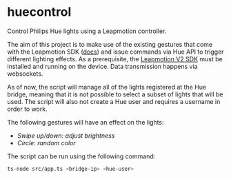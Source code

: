 # huecontrol

Control Philips Hue lights using a Leapmotion controller.


The aim of this project is to make use of the existing gestures that come with the Leapmotion SDK ([docs](https://developer-archive.leapmotion.com/documentation/javascript/)) and issue commands via Hue API to trigger different lighting effects. As a prerequisite, the [Leapmotion V2 SDK](https://developer.leapmotion.com/setup/deskop) must be installed and running on the device. Data transmission happens via websockets.

As of now, the script will manage all of the lights registered at the Hue bridge, meaning that it is not possible to select a subset of lights that will be used. The script will also not create a Hue user and requires a username in order to work.

The following gestures will have an effect on the lights:
 * *Swipe up/down: adjust brightness*
 * *Circle: random color*

The script can be run using the following command:

```sh
ts-node src/app.ts <bridge-ip> <hue-user>
```

